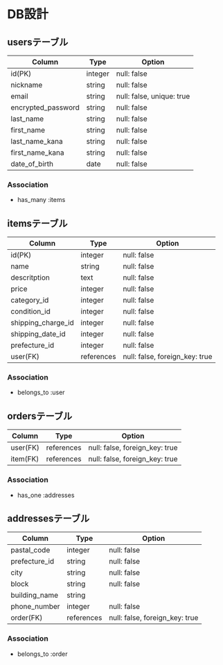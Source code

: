 # DB設計
## usersテーブル
| Column | Type | Option |
|-|-|-|
| id(PK) | integer | null: false |
| nickname | string | null: false |
| email | string | null: false, unique: true |
| encrypted_password | string | null: false |
| last_name | string | null: false |
| first_name | string | null: false |
| last_name_kana | string | null: false |
| first_name_kana | string | null: false |
| date_of_birth | date | null: false |

### Association
- has_many :items

## itemsテーブル
| Column | Type | Option |
|-|-|-|
| id(PK) | integer | null: false |
| name | string | null: false |
| descritption | text | null: false |
| price | integer | null: false |
| category_id | integer | null: false |
| condition_id | integer | null: false |
| shipping_charge_id | integer | null: false |
| shipping_date_id | integer | null: false |
| prefecture_id | integer | null: false |
| user(FK) | references | null: false, foreign_key: true |

### Association
- belongs_to :user

## ordersテーブル
| Column | Type | Option |
|-|-|-|
| user(FK) | references | null: false, foreign_key: true |
| item(FK) | references | null: false, foreign_key: true |

### Association
- has_one :addresses

## addressesテーブル
| Column | Type | Option |
|-|-|-|
| pastal_code | integer | null: false |
| prefecture_id | string | null: false |
| city | string | null: false |
| block | string | null: false |
| building_name | string |
| phone_number | integer | null: false |
| order(FK) |references | null: false, foreign_key: true |

### Association
- belongs_to :order